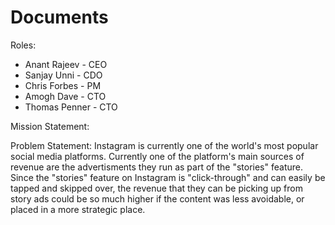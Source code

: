 # Documents

Roles:
- Anant Rajeev - CEO
- Sanjay Unni - CDO
- Chris Forbes - PM 
- Amogh Dave - CTO
- Thomas Penner - CTO

Mission Statement: 


Problem Statement: Instagram is currently one of the world's most popular social media platforms. Currently one of the platform's main sources of revenue are the advertisments they run as part of the "stories" feature. Since the "stories" feature on Instagram is "click-through" and can easily be tapped and skipped over, the revenue that they can be picking up from story ads could be so much higher if the content was less avoidable, or placed in a more strategic place. 
